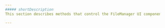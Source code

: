 ```yaml
---
##### shortDescription
This section describes methods that control the FileManager UI component.

---
```

